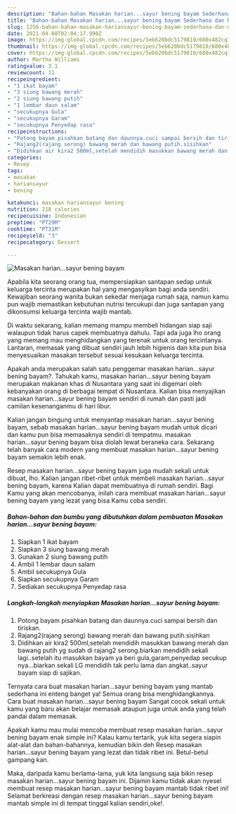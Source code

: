 ```yaml
---
description: "Bahan-bahan Masakan harian...sayur bening bayam Sederhana dan Mudah Dibuat"
title: "Bahan-bahan Masakan harian...sayur bening bayam Sederhana dan Mudah Dibuat"
slug: 1256-bahan-bahan-masakan-hariansayur-bening-bayam-sederhana-dan-mudah-dibuat
date: 2021-04-08T02:04:17.990Z
image: https://img-global.cpcdn.com/recipes/5eb620bdc5179810/680x482cq70/masakan-hariansayur-bening-bayam-foto-resep-utama.jpg
thumbnail: https://img-global.cpcdn.com/recipes/5eb620bdc5179810/680x482cq70/masakan-hariansayur-bening-bayam-foto-resep-utama.jpg
cover: https://img-global.cpcdn.com/recipes/5eb620bdc5179810/680x482cq70/masakan-hariansayur-bening-bayam-foto-resep-utama.jpg
author: Martha Williams
ratingvalue: 3.1
reviewcount: 11
recipeingredient:
- "1 ikat bayam"
- "3 siung bawang merah"
- "2 siung bawang putih"
- "1 lembar daun salam"
- "secukupnya Gula"
- "secukupnya Garam"
- "secukupnya Penyedap rasa"
recipeinstructions:
- "Potong bayam pisahkan batang dan daunnya.cuci sampai bersih dan tiriskan."
- "Rajang2(rajang serong) bawang merah dan bawang putih.sisihkan"
- "Didihkan air kira2 500ml,setelah mendidih masukkan bawang merah dan bawang putih yg sudah di rajang2 serong.biarkan mendidih sekali lagi..setelah itu masukkan bayam ya beri gula,garam,penyedap secukup nya...biarkan sekali LG mendidih tak perlu lama dan angkat..sayur bayam siap di sajikan."
categories:
- Resep
tags:
- masakan
- hariansayur
- bening

katakunci: masakan hariansayur bening 
nutrition: 218 calories
recipecuisine: Indonesian
preptime: "PT29M"
cooktime: "PT31M"
recipeyield: "3"
recipecategory: Dessert

---
```



![Masakan harian...sayur bening bayam](https://img-global.cpcdn.com/recipes/5eb620bdc5179810/680x482cq70/masakan-hariansayur-bening-bayam-foto-resep-utama.jpg)

Apabila kita seorang orang tua, mempersiapkan santapan sedap untuk keluarga tercinta merupakan hal yang mengasyikan bagi anda sendiri. Kewajiban seorang  wanita bukan sekedar menjaga rumah saja, namun kamu pun wajib memastikan kebutuhan nutrisi tercukupi dan juga santapan yang dikonsumsi keluarga tercinta wajib mantab.

Di waktu  sekarang, kalian memang mampu membeli hidangan siap saji walaupun tidak harus capek membuatnya dahulu. Tapi ada juga lho orang yang memang mau menghidangkan yang terenak untuk orang tercintanya. Lantaran, memasak yang dibuat sendiri jauh lebih higienis dan kita pun bisa menyesuaikan masakan tersebut sesuai kesukaan keluarga tercinta. 



Apakah anda merupakan salah satu penggemar masakan harian...sayur bening bayam?. Tahukah kamu, masakan harian...sayur bening bayam merupakan makanan khas di Nusantara yang saat ini digemari oleh kebanyakan orang di berbagai tempat di Nusantara. Kalian bisa menyajikan masakan harian...sayur bening bayam sendiri di rumah dan pasti jadi camilan kesenanganmu di hari libur.

Kalian jangan bingung untuk menyantap masakan harian...sayur bening bayam, sebab masakan harian...sayur bening bayam mudah untuk dicari dan kamu pun bisa memasaknya sendiri di tempatmu. masakan harian...sayur bening bayam bisa diolah lewat beraneka cara. Sekarang telah banyak cara modern yang membuat masakan harian...sayur bening bayam semakin lebih enak.

Resep masakan harian...sayur bening bayam juga mudah sekali untuk dibuat, lho. Kalian jangan ribet-ribet untuk membeli masakan harian...sayur bening bayam, karena Kalian dapat membuatnya di rumah sendiri. Bagi Kamu yang akan mencobanya, inilah cara membuat masakan harian...sayur bening bayam yang lezat yang bisa Kamu coba sendiri.

<!--inarticleads1-->

##### Bahan-bahan dan bumbu yang dibutuhkan dalam pembuatan Masakan harian...sayur bening bayam:

1. Siapkan 1 ikat bayam
1. Siapkan 3 siung bawang merah
1. Gunakan 2 siung bawang putih
1. Ambil 1 lembar daun salam
1. Ambil secukupnya Gula
1. Siapkan secukupnya Garam
1. Sediakan secukupnya Penyedap rasa




<!--inarticleads2-->

##### Langkah-langkah menyiapkan Masakan harian...sayur bening bayam:

1. Potong bayam pisahkan batang dan daunnya.cuci sampai bersih dan tiriskan.
1. Rajang2(rajang serong) bawang merah dan bawang putih.sisihkan
1. Didihkan air kira2 500ml,setelah mendidih masukkan bawang merah dan bawang putih yg sudah di rajang2 serong.biarkan mendidih sekali lagi..setelah itu masukkan bayam ya beri gula,garam,penyedap secukup nya...biarkan sekali LG mendidih tak perlu lama dan angkat..sayur bayam siap di sajikan.




Ternyata cara buat masakan harian...sayur bening bayam yang mantab sederhana ini enteng banget ya! Semua orang bisa menghidangkannya. Cara buat masakan harian...sayur bening bayam Sangat cocok sekali untuk kamu yang baru akan belajar memasak ataupun juga untuk anda yang telah pandai dalam memasak.

Apakah kamu mau mulai mencoba membuat resep masakan harian...sayur bening bayam enak simple ini? Kalau kamu tertarik, yuk kita segera siapin alat-alat dan bahan-bahannya, kemudian bikin deh Resep masakan harian...sayur bening bayam yang lezat dan tidak ribet ini. Betul-betul gampang kan. 

Maka, daripada kamu berlama-lama, yuk kita langsung saja bikin resep masakan harian...sayur bening bayam ini. Dijamin kamu tiidak akan nyesel membuat resep masakan harian...sayur bening bayam mantab tidak ribet ini! Selamat berkreasi dengan resep masakan harian...sayur bening bayam mantab simple ini di tempat tinggal kalian sendiri,oke!.

